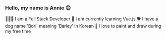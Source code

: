 ### Hello, my name is Annie 😊 

👩🏻‍💻 I am a Full Stack Developer
🌱 I am currently learning Vue.js
🐕 I have a dog name 'Bori' meaning 'Barley' in Korean
🎨 I love to paint and draw during my free time

